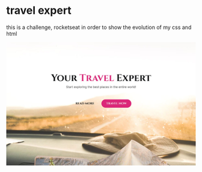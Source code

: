 # travel expert
 this is a challenge, rocketseat in order to show the evolution of my css and html

 <a href="https://www.figma.com/file/xKy2MQmbq4p0RZs2uwkHXa/Horror-Game-LP-(Community)?node-id=6%3A39&t=gUjvmAJr9PYvWYC5-0">
 <img src="./assets/img/Travel_Expert_LP.jpg">
 </a>
